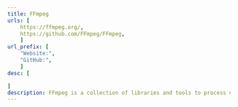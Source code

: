 ```yaml
---
title: FFmpeg
urls: [
    https://ffmpeg.org/,
    https://github.com/FFmpeg/FFmpeg,
    ]
url_prefix: [
    "Website:", 
    "GitHub:", 
    ]
desc: [

]
description: FFmpeg is a collection of libraries and tools to process multimedia content such as audio, video, subtitles and related metadata.
---
```

